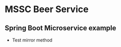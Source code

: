 # MSSC Beer Service

Spring Boot Microservice example
------------------------------------
- Test mirror method